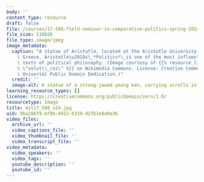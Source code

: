 ```yaml
---
body: ''
content_type: resource
draft: false
file: /courses/17-588-field-seminar-in-comparative-politics-spring-2024/mit17_588_s24.jpg
file_size: 118026
file_type: image/jpeg
image_metadata:
  caption: "A statue of Aristotle, located at the Aristotle University of Thessaloniki,\
    \ Greece. Aristotle\u2019s\_*Politics*\_is one of the most influential and enduring\
    \ texts of political philosophy. (Image courtesy of {{% resource_link \"afb96798-5dd9-4ade-8eb5-0946fd12bb5d\"\
    \ \"solut\\_rai\" %}} on Wikimedia Commons. License: Creative Commons\_CC0 1.0\
    \ Universal Public Domain Dedication.)"
  credit: ''
  image-alt: A statue of a strong-jawed young man, carrying scrolls in his hands.
learning_resource_types: []
license: https://creativecommons.org/publicdomain/zero/1.0/
resourcetype: Image
title: mit17_588_s24.jpg
uid: 9ba286f9-bf86-4012-b319-927b1e8a0a36
video_files:
  archive_url: ''
  video_captions_file: ''
  video_thumbnail_file: ''
  video_transcript_file: ''
video_metadata:
  video_speakers: ''
  video_tags: ''
  youtube_description: ''
  youtube_id: ''
---
```

